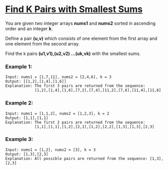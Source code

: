 # [Find K Pairs with Smallest Sums](https://leetcode.com/problems/find-k-pairs-with-smallest-sums/)

You are given two integer arrays **nums1** and **nums2** sorted in ascending order and an integer **k**.

Define a pair **(u,v)** which consists of one element from the first array and one element from the second array.

Find the k pairs **(u1,v1),(u2,v2) ...(uk,vk)** with the smallest sums.

### Example 1:
```
Input: nums1 = [1,7,11], nums2 = [2,4,6], k = 3
Output: [[1,2],[1,4],[1,6]] 
Explanation: The first 3 pairs are returned from the sequence: 
             [1,2],[1,4],[1,6],[7,2],[7,4],[11,2],[7,6],[11,4],[11,6]
```

### Example 2:
```
Input: nums1 = [1,1,2], nums2 = [1,2,3], k = 2
Output: [1,1],[1,1]
Explanation: The first 2 pairs are returned from the sequence: 
             [1,1],[1,1],[1,2],[2,1],[1,2],[2,2],[1,3],[1,3],[2,3]
```

### Example 3:
```
Input: nums1 = [1,2], nums2 = [3], k = 3
Output: [1,3],[2,3]
Explanation: All possible pairs are returned from the sequence: [1,3],[2,3]
```
